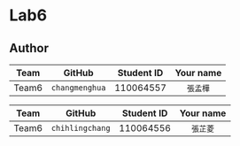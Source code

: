 # Lab6


## Author
Team | GitHub | Student ID | Your name
  :---: | :---: | :---: | :---: 
Team6 | `changmenghua` | 110064557 | `張孟樺`

Team | GitHub | Student ID | Your name
  :---: | :---: | :---: | :---: 
Team6 | `chihlingchang` | 110064556 | `張芷菱`
